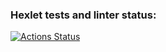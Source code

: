 ### Hexlet tests and linter status:
[![Actions Status](https://github.com/ValentinaFediakova/frontend-project-11/workflows/hexlet-check/badge.svg)](https://github.com/ValentinaFediakova/frontend-project-11/actions)